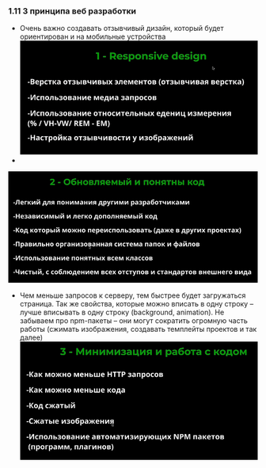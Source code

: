 ### **1.11 3 принципа веб разработки**

- Очень важно создавать отзывчивый дизайн, который будет ориентирован и на мобильные устройства
![](_png/8cda7e669d1cd93104bf223494271309.png)
-
![](_png/ce187dd385a4179a4f8f8080d5e53f1c.png)
- Чем меньше запросов к серверу, тем быстрее будет загружаться страница. Так же свойства, которые можно вписать в одну строку – лучше вписывать в одну строку (background, animation). Не забываем про npm-пакеты – они могут сократить огромную часть работы (сжимать изображения, создавать темплейты проектов и так далее)
![](_png/3fa63cceb4ad3641fa16355036b70b71.png)